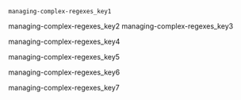 ```ngMeta
managing-complex-regexes_key1
```

managing-complex-regexes_key2
managing-complex-regexes_key3


managing-complex-regexes_key4



managing-complex-regexes_key5



managing-complex-regexes_key6


managing-complex-regexes_key7
